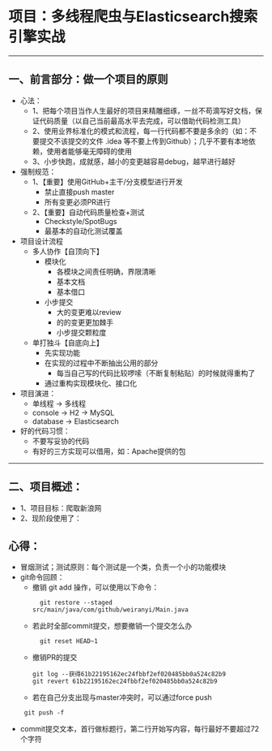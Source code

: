 # 项目：多线程爬虫与Elasticsearch搜索引擎实战
*** 
## 一、前言部分：做一个项目的原则
- 心法：
    - 1、把每个项目当作人生最好的项目来精雕细琢，一丝不苟滴写好文档，保证代码质量（以自己当前最高水平去完成，可以借助代码检测工具）
    - 2、使用业界标准化的模式和流程，每一行代码都不要是多余的（如：不要提交不该提交的文件 .idea 等不要上传到Github）；几乎不要有本地依赖，使用者能够毫无障碍的使用
    - 3、小步快跑，成就感，越小的变更越容易debug，越早进行越好
- 强制规范：
    - 1、【重要】使用GitHub+主干/分支模型进行开发
        - 禁止直接push master
        - 所有变更必须PR进行
    - 2、【重要】自动代码质量检查+测试
        - Checkstyle/SpotBugs
        - 最基本的自动化测试覆盖
- 项目设计流程
    - 多人协作【自顶向下】
        - 模块化
            - 各模块之间责任明确，界限清晰
            - 基本文档
            - 基本借口
        - 小步提交
            - 大的变更难以review
            - 的的变更更加棘手
            - 小步提交颗粒度 
    - 单打独斗【自底向上】
        - 先实现功能
        - 在实现的过程中不断抽出公用的部分
            - 每当自己写的代码比较啰嗦（不断复制粘贴）的时候就得重构了
        - 通过重构实现模块化、接口化
- 项目演进：
    - 单线程 -> 多线程
    - console -> H2 -> MySQL
    - database -> Elasticsearch
- 好的代码习惯：
    - 不要写妥协的代码
    - 有好的三方实现可以借用，如：Apache提供的包
***
## 二、项目概述：
- 1、项目目标：爬取新浪网
- 2、现阶段使用了：
  
## 心得：
- 冒烟测试；测试原则：每个测试是一个类，负责一个小的功能模块
- git命令回顾：
    - 撤销 git add 操作，可以使用以下命令：
      ```shell
        git restore --staged src/main/java/com/github/weiranyi/Main.java
      ```
    - 若此时全部commit提交，想要撤销一个提交怎么办
      ```shell
        git reset HEAD~1
      ```
    - 撤销PR的提交 
      ```shell
      git log --获得61b22195162ec24fbbf2ef020485bb0a524c82b9
      git revert 61b22195162ec24fbbf2ef020485bb0a524c82b9
      ```
    - 若在自己分支出现与master冲突时，可以通过force push
     ```shell
      git push -f
     ```
- commit提交文本，首行做标题行，第二行开始写内容，每行最好不要超过72个字符



